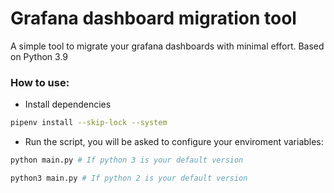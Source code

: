 # Grafana dashboard migration tool
A simple tool to migrate your grafana dashboards with minimal effort. Based on Python 3.9

### How to use:
* Install dependencies

```bash
pipenv install --skip-lock --system
```

* Run the script, you will be asked to configure your enviroment variables:
```bash
python main.py # If python 3 is your default version
```
```bash
python3 main.py # If python 2 is your default version
```

